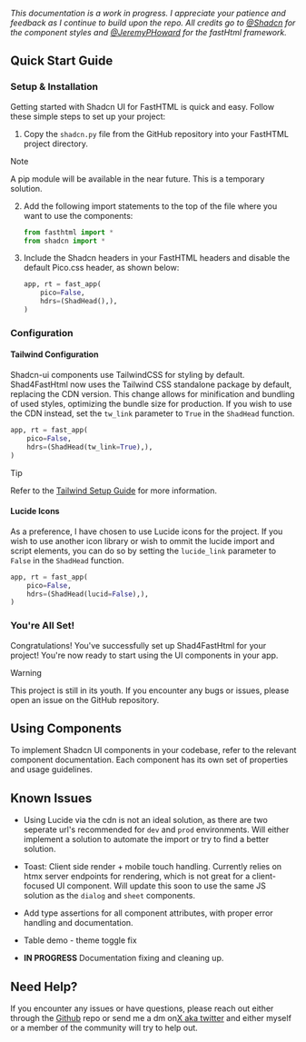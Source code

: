 *This documentation is a work in progress. I appreciate your patience and feedback as I continue to build upon the repo. All credits go to <a href="https://x.com/shadcn" target="_blank">@Shadcn</a> for the component styles and <a href="https://x.com/jeremyphoward" target="_blank">@JeremyPHoward</a> for the fastHtml framework.*

## Quick Start Guide

### Setup & Installation

Getting started with Shadcn UI for FastHTML is quick and easy. Follow these simple steps to set up your project:

1. Copy the `shadcn.py` file from the GitHub repository into your FastHTML project directory.

> [!NOTE]
>A pip module will be available in the near future. This is a temporary solution.

2. Add the following import statements to the top of the file where you want to use the components:

   ```python
   from fasthtml import *
   from shadcn import *
   ```

3. Include the Shadcn headers in your FastHTML headers and disable the default Pico.css header, as shown below:

   ```python
   app, rt = fast_app(
       pico=False,
       hdrs=(ShadHead(),),
   )
   ```

### Configuration

#### Tailwind Configuration

Shadcn-ui components use TailwindCSS for styling by default. Shad4FastHtml now uses the Tailwind CSS standalone package by default, replacing the CDN version. This change allows for minification and bundling of used styles, optimizing the bundle size for production. If you wish to use the CDN instead, set the `tw_link` parameter to `True` in the `ShadHead` function.

```python
app, rt = fast_app(
    pico=False,
    hdrs=(ShadHead(tw_link=True),),
)
```

>[!TIP]
> Refer to the <a hx-boost="true" href="/getting-started/tailwind-setup">Tailwind Setup Guide</a> for more information.

#### Lucide Icons

As a preference, I have chosen to use Lucide icons for the project. If you wish to use another icon library or wish to ommit the lucide import and script elements, you can do so by setting the `lucide_link` parameter to `False` in the `ShadHead` function.

```python
app, rt = fast_app(
    pico=False,
    hdrs=(ShadHead(lucid=False),),
)
```

### You're All Set!

Congratulations! You've successfully set up Shad4FastHtml for your project! You're now ready to start using the UI components in your app.

>[!WARNING]
> This project is still in its youth. If you encounter any bugs or issues, please open an issue on the GitHub repository.

## Using Components

To implement Shadcn UI components in your codebase, refer to the relevant component documentation. Each component has its own set of properties and usage guidelines.

## Known Issues

* Using Lucide via the cdn is not an ideal solution, as there are two seperate url's recommended for `dev` and `prod` environments. Will either implement a solution to automate the import or try to find a better solution.

* Toast: Client side render + mobile touch handling. Currently relies on htmx server endpoints for rendering, which is not great for a client-focused UI component. Will update this soon to use the same JS solution as the `dialog` and `sheet` components.

* Add type assertions for all component attributes, with proper error handling and documentation.

* Table demo - theme toggle fix

* **IN PROGRESS** Documentation fixing and cleaning up.

## Need Help?

If you encounter any issues or have questions, please reach out either through the <a href="https://github.com/curtis-allan/shadcn-fasthtml-framework" target="_blank">Github</a> repo or send me a dm on<a href="https://x.com/CurtisJAllan" target="_blank">X aka twitter</a> and either myself or a member of the community will try to help out.